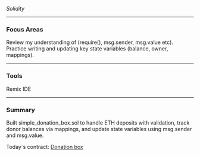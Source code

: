 *Solidity*

---

### Focus Areas  
Review my understanding of (require(), msg.sender, msg.value etc).  
Practice writing and updating key state variables (balance, owner, mappings).

---

### Tools  
Remix IDE

---

### Summary  
Built simple_donation_box.sol to handle ETH deposits with validation, track donor balances via mappings, and update state variables using msg.sender and msg.value.

Today`s contract: [Donation box](./simple_donation_box.sol)